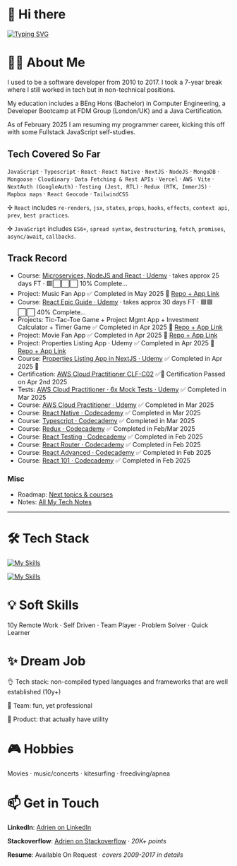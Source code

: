 # 👋 Hi there

[![Typing SVG](https://readme-typing-svg.demolab.com?font=Fira+Code&size=35&pause=1000&width=435&lines=Hello%2C+it's+Adrien;Fullstack+Developer)](https://git.io/typing-svg)

# 🙋‍♂️ About Me

I used to be a software developer from 2010 to 2017. I took a 7-year break where I still worked in tech but in non-technical positions.

My education includes a BEng Hons (Bachelor) in Computer Engineering, a Developer Bootcamp at FDM Group (London/UK) and a Java Certification.

As of February 2025 I am resuming my programmer career, kicking this off with some Fullstack JavaScript self-studies.

## Tech Covered So Far

`JavaScript` · `Typescript` · `React` · `React Native` · `NextJS` · `NodeJS` · `MongoDB` · `Mongoose` · `Cloudinary` · `Data Fetching & Rest APIs` · `Vercel` · `AWS` · `Vite` · `NextAuth (GoogleAuth)` · `Testing (Jest, RTL)` · `Redux (RTK, ImmerJS)` · `Mapbox maps` · `React Geocode` · `TailwindCSS`

✣ `React` includes `re-renders`, `jsx`, `states`, `props`, `hooks`, `effects`, `context api`, `prev`, `best practices`.
 
✣ `JavaScript` includes `ES6+`, `spread syntax`, `destructuring`, `fetch`, `promises`, `async/await`, `callbacks`.

## Track Record

- Course: [Microservices, NodeJS and React · Udemy](https://www.udemy.com/course/microservices-with-node-js-and-react) · takes approx 25 days FT ·  🟩⬜️⬜️⬜️ 10% Complete...
- Project: Music Fan App ✅ Completed in May 2025 🚀 [Repo + App Link](https://github.com/0xadri/poster-it-app)
- Course: [React Epic Guide · Udemy](https://www.udemy.com/course/react-the-complete-guide-incl-redux/) · takes approx 30 days FT ·  🟩🟩⬜️⬜️ 40% Complete...
- Projects:  Tic-Tac-Toe Game + Project Mgmt App + Investment Calculator + Timer Game ✅ Completed in Apr 2025 🚀 [Repo + App Link](https://github.com/0xadri/ima-kokode)
- Project: Movie Fan App ✅ Completed in Apr 2025 🚀 [Repo + App Link](https://github.com/0xadri/mini-app/tree/main/mini-app)
- Project: Properties Listing App · Udemy ✅ Completed in Apr 2025 🚀 [Repo + App Link](https://github.com/0xadri/propertypulse)
- Course: [Properties Listing App in NextJS · Udemy](https://www.udemy.com/course/nextjs-from-scratch/) ✅ Completed in Apr 2025 🚀
- Certification: [AWS Cloud Practitioner CLF-C02](https://aws.amazon.com/certification/certified-cloud-practitioner/) ✅📜 Certification Passed on Apr 2nd 2025
- Tests: [AWS Cloud Practitioner · 6x Mock Tests · Udemy](https://www.udemy.com/course/practice-exams-aws-certified-cloud-practitioner/)  ✅ Completed in Mar 2025
- Course: [AWS Cloud Practitioner · Udemy](https://www.udemy.com/course/aws-certified-cloud-practitioner-new/) ✅ Completed in Mar 2025
- Course: [React Native · Codecademy](https://www.codecademy.com/learn/learn-react-native) ✅ Completed in Mar 2025
- Course: [Typescript · Codecademy](https://www.codecademy.com/enrolled/courses/learn-typescript) ✅ Completed in Mar 2025
- Course: [Redux · Codecademy](https://www.codecademy.com/learn/learn-redux) ✅ Completed in Feb/Mar 2025
- Course: [React Testing · Codecademy](https://www.codecademy.com/learn/learn-react-testing) ✅ Completed in Feb 2025
- Course: [React Router · Codecademy](https://www.codecademy.com/learn/learn-react-router) ✅ Completed in Feb 2025
- Course: [React Advanced · Codecademy](https://www.codecademy.com/learn/learn-advanced-react) ✅ Completed in Feb 2025
- Course: [React 101 · Codecademy](https://www.codecademy.com/learn/react-101) ✅ Completed in Feb 2025

### Misc

- Roadmap: [Next topics & courses](https://github.com/0xadri/notes-js/blob/main/__potential-courses-and-topics.md)
- Notes: [All My Tech Notes](https://github.com/0xadri/notes-js)

----------------------------------------

# 🛠️ Tech Stack

[![My Skills](https://skillicons.dev/icons?i=html,css,sass,js,ts,react,nextjs,redux,tailwind,jquery,nodejs,visualstudio,vscode)](https://skillicons.dev)

[![My Skills](https://skillicons.dev/icons?i=mongodb,mysql,aws,git,github,powershell,java,bitbucket,notion,stackoverflow,figma)](https://skillicons.dev)


# 💡 Soft Skills

10y Remote Work · Self Driven · Team Player · Problem Solver · Quick Learner

# ✨ Dream Job

👌 Tech stack: non-compiled typed languages and frameworks that are well established (10y+)

👥 Team: fun, yet professional

📱 Product: that actually have utility

# 🎮 Hobbies 

Movies · music/concerts · kitesurfing · freediving/apnea

# 📫 Get in Touch

**LinkedIn**: [Adrien on LinkedIn](https://www.linkedin.com/in/adrienbe/)

**Stackoverflow**: [Adrien on Stackoverflow](https://stackoverflow.com/users/759452/adri-w-ukraine) · *20K+ points*

**Resume**: Available On Request · *covers 2009-2017 in details*
